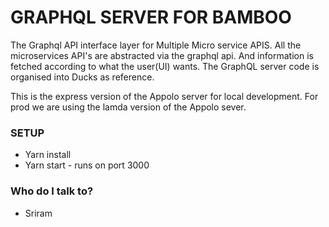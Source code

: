 # GRAPHQL SERVER FOR BAMBOO #

The Graphql API interface layer for Multiple Micro service APIS. All the microservices API's are abstracted  via the graphql api. And information is fetched according to what the user(UI) wants. The GraphQL server code is organised into Ducks as reference.

This is the express version of the Appolo server for local development. For prod we are using the lamda version of the Appolo sever.


### SETUP ###

* Yarn install
* Yarn start - runs on port 3000

### Who do I talk to? ###

* Sriram
